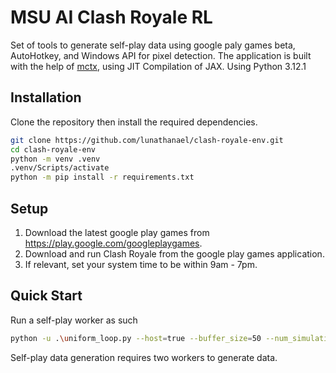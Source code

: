 # MSU AI Clash Royale RL
Set of tools to generate self-play data using google paly games beta, AutoHotkey, and Windows API for pixel detection.
The application is built with the help of [mctx](https://github.com/google-deepmind/mctx/tree/main), using JIT Compilation of JAX.
Using Python 3.12.1

## Installation
Clone the repository then install the required dependencies.
```bash
git clone https://github.com/lunathanael/clash-royale-env.git
cd clash-royale-env
python -m venv .venv
.venv/Scripts/activate
python -m pip install -r requirements.txt
```

## Setup
1. Download the latest google play games from https://play.google.com/googleplaygames.
2. Download and run Clash Royale from the google play games application.
3. If relevant, set your system time to be within 9am - 7pm.

## Quick Start
Run a self-play worker as such

```bash
python -u .\uniform_loop.py --host=true --buffer_size=50 --num_simulations=2
```

Self-play data generation requires two workers to generate data.

